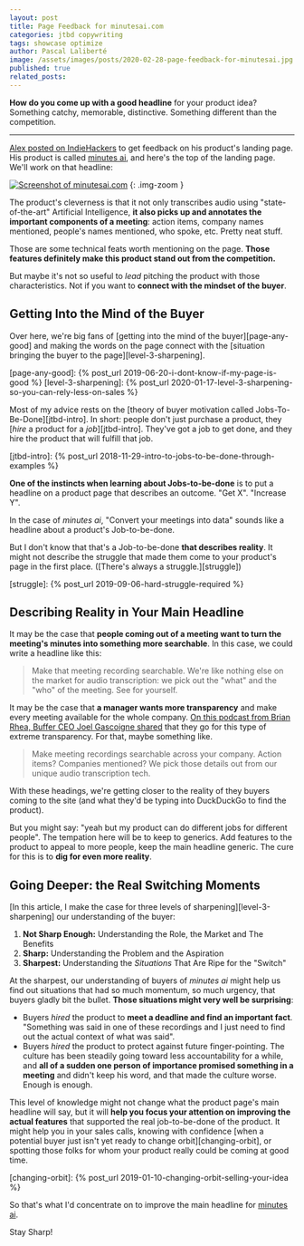 ```yaml
---
layout: post
title: Page Feedback for minutesai.com
categories: jtbd copywriting
tags: showcase optimize
author: Pascal Laliberté
image: /assets/images/posts/2020-02-28-page-feedback-for-minutesai.jpg
published: true
related_posts:
---
```


**How do you come up with a good headline** for your product idea? Something catchy, memorable, distinctive. Something different than the competition.

---

[Alex posted on IndieHackers][thread] to get feedback on his product's landing page. His product is called [minutes ai][minutesai], and here's the top of the landing page. We'll work on that headline:

[thread]: https://www.indiehackers.com/post/new-landing-page-need-feedback-491ee810be
[minutesai]: https://www.minutesai.com

[![Screenshot of minutesai.com](/assets/images/posts/2020-02-28-page-feedback-for-minutesai-01.jpg)][minutesai]
{: .img-zoom }

The product's cleverness is that it not only transcribes audio using "state-of-the-art" Artificial Intelligence, **it also picks up and annotates the important components of a meeting**: action items, company names mentioned, people's names mentioned, who spoke, etc. Pretty neat stuff.

Those are some technical feats worth mentioning on the page. **Those features definitely make this product stand out from the competition.**

But maybe it's not so useful to _lead_ pitching the product with those characteristics. Not if you want to **connect with the mindset of the buyer**.

## Getting Into the Mind of the Buyer

Over here, we're big fans of [getting into the mind of the buyer][page-any-good] and making the words on the page connect with the [situation bringing the buyer to the page][level-3-sharpening].

[page-any-good]: {% post_url 2019-06-20-i-dont-know-if-my-page-is-good %}
[level-3-sharpening]: {% post_url 2020-01-17-level-3-sharpening-so-you-can-rely-less-on-sales %}

Most of my advice rests on the [theory of buyer motivation called Jobs-To-Be-Done][jtbd-intro]. In short: people don't just purchase a product, they [_hire_ a product for a _job_][jtbd-intro]. They've got a job to get done, and they hire the product that will fulfill that job.

[jtbd-intro]: {% post_url 2018-11-29-intro-to-jobs-to-be-done-through-examples %}

**One of the instincts when learning about Jobs-to-be-done** is to put a headline on a product page that describes an outcome. "Get X". "Increase Y".

In the case of _minutes ai_, "Convert your meetings into data" sounds like a headline about a product's Job-to-be-done.

But I don't know that that's a Job-to-be-done **that describes reality**. It might not describe the struggle that made them come to your product's page in the first place. ([There's always a struggle.][struggle])

[struggle]: {% post_url 2019-09-06-hard-struggle-required %}

## Describing Reality in Your Main Headline

It may be the case that **people coming out of a meeting want to turn the meeting's minutes into something more searchable**. In this case, we could write a headline like this: 

> Make that meeting recording searchable. We're like nothing else on the market for audio transcription: we pick out the "what" and the "who" of the meeting. See for yourself.

It may be the case that **a manager wants more transparency** and make every meeting available for the whole company. [On this podcast from Brian Rhea, Buffer CEO Joel Gascoigne shared][buffer-podcast] that they go for this type of extreme transparency. For that, maybe something like.

[buffer-podcast]: https://www.brightandearlypodcast.com/31

> Make meeting recordings searchable across your company. Action items? Companies mentioned? We pick those details out from our unique audio transcription tech.

With these headings, we're getting closer to the reality of they buyers coming to the site (and what they'd be typing into DuckDuckGo to find the product).

But you might say: "yeah but my product can do different jobs for different people". The tempation here will be to keep to generics. Add features to the product to appeal to more people, keep the main headline generic. The cure for this is to **dig for even more reality**.

## Going Deeper: the Real Switching Moments

[In this article, I make the case for three levels of sharpening][level-3-sharpening] our understanding of the buyer:

1. **Not Sharp Enough:** Understanding the Role, the Market and The Benefits
2. **Sharp:** Understanding the Problem and the Aspiration
3. **Sharpest:** Understanding the _Situations_ That Are Ripe for the "Switch"

At the sharpest, our understanding of buyers of _minutes ai_ might help us find out situations that had so much momentum, so much urgency, that buyers gladly bit the bullet. **Those situations might very well be surprising**:

* Buyers _hired_ the product to **meet a deadline and find an important fact**. "Something was said in one of these recordings and I just need to find out the actual context of what was said".
* Buyers _hired_ the product to protect against future finger-pointing. The culture has been steadily going toward less accountability for a while, and **all of a sudden one person of importance promised something in a meeting** and didn't keep his word, and that made the culture worse. Enough is enough.

This level of knowledge might not change what the product page's main headline will say, but it will **help you focus your attention on improving the actual features** that supported the real job-to-be-done of the product. It might help you in your sales calls, knowing with confidence [when a potential buyer just isn't yet ready to change orbit][changing-orbit], or spotting those folks for whom your product really could be coming at good time.

[changing-orbit]: {% post_url 2019-01-10-changing-orbit-selling-your-idea %}

So that's what I'd concentrate on to improve the main headline for [minutes ai][minutesai].

Stay Sharp!
